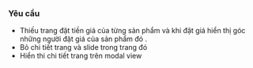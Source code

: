 
### Yêu cầu

* Thiếu trang đặt tiền giá của từng sản phẩm và khi đặt giá hiển thị góc
  những người đặt giá của sản phẩm đó .
* Bỏ chi tiết trang và slide trong trang đó
* Hiển thi chi tiết trang trên modal view 


